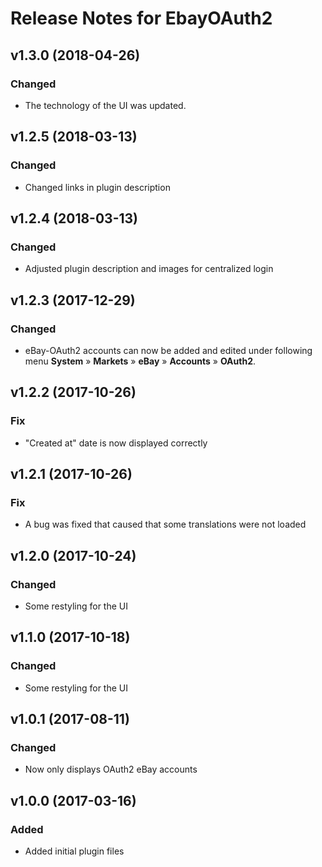 # Release Notes for EbayOAuth2

## v1.3.0 (2018-04-26)
### Changed
- The technology of the UI was updated.

## v1.2.5 (2018-03-13)
### Changed
- Changed links in plugin description

## v1.2.4 (2018-03-13)
### Changed
- Adjusted plugin description and images for centralized login

## v1.2.3 (2017-12-29)
### Changed
- eBay-OAuth2 accounts can now be added and edited under following menu **System** » **Markets** » **eBay**  » **Accounts** » **OAuth2**.

## v1.2.2 (2017-10-26)
### Fix
- "Created at" date is now displayed correctly

## v1.2.1 (2017-10-26)
### Fix
- A bug was fixed that caused that some translations were not loaded

## v1.2.0 (2017-10-24)
### Changed
- Some restyling for the UI

## v1.1.0 (2017-10-18)
### Changed
- Some restyling for the UI

## v1.0.1 (2017-08-11)
### Changed
- Now only displays OAuth2 eBay accounts

## v1.0.0 (2017-03-16)
### Added
- Added initial plugin files